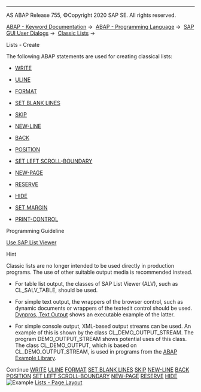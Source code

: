   

* * *

AS ABAP Release 755, ©Copyright 2020 SAP SE. All rights reserved.

[ABAP - Keyword Documentation](https://help.sap.com/doc/abapdocu_755_index_htm/7.55/en-US/abenabap.htm) →  [ABAP - Programming Language](https://help.sap.com/doc/abapdocu_755_index_htm/7.55/en-US/abenabap_reference.htm) →  [SAP GUI User Dialogs](https://help.sap.com/doc/abapdocu_755_index_htm/7.55/en-US/abenabap_screens.htm) →  [Classic Lists](https://help.sap.com/doc/abapdocu_755_index_htm/7.55/en-US/abenabap_dynpro_list.htm) → 

Lists - Create

The following ABAP statements are used for creating classical lists:

-   [WRITE](https://help.sap.com/doc/abapdocu_755_index_htm/7.55/en-US/abapwrite-.htm)

-   [ULINE](https://help.sap.com/doc/abapdocu_755_index_htm/7.55/en-US/abapuline.htm)

-   [FORMAT](https://help.sap.com/doc/abapdocu_755_index_htm/7.55/en-US/abapformat.htm)

-   [SET BLANK LINES](https://help.sap.com/doc/abapdocu_755_index_htm/7.55/en-US/abapset_blank_lines.htm)

-   [SKIP](https://help.sap.com/doc/abapdocu_755_index_htm/7.55/en-US/abapskip.htm)

-   [NEW-LINE](https://help.sap.com/doc/abapdocu_755_index_htm/7.55/en-US/abapnew-line.htm)

-   [BACK](https://help.sap.com/doc/abapdocu_755_index_htm/7.55/en-US/abapback.htm)

-   [POSITION](https://help.sap.com/doc/abapdocu_755_index_htm/7.55/en-US/abapposition.htm)

-   [SET LEFT SCROLL-BOUNDARY](https://help.sap.com/doc/abapdocu_755_index_htm/7.55/en-US/abapset_scroll-boundary.htm)

-   [NEW-PAGE](https://help.sap.com/doc/abapdocu_755_index_htm/7.55/en-US/abapnew-page.htm)

-   [RESERVE](https://help.sap.com/doc/abapdocu_755_index_htm/7.55/en-US/abapreserve.htm)

-   [HIDE](https://help.sap.com/doc/abapdocu_755_index_htm/7.55/en-US/abaphide.htm)

-   [SET MARGIN](https://help.sap.com/doc/abapdocu_755_index_htm/7.55/en-US/abapset_margin.htm)

-   [PRINT-CONTROL](https://help.sap.com/doc/abapdocu_755_index_htm/7.55/en-US/abapprint-control.htm)

Programming Guideline

[Use SAP List Viewer](https://help.sap.com/doc/abapdocu_755_index_htm/7.55/en-US/abenlist_guidl.htm "Guideline")

Hint

Classic lists are no longer intended to be used directly in production programs. The use of other suitable output media is recommended instead.

-   For table list output, the classes of SAP List Viewer (ALV), such as CL\_SALV\_TABLE, should be used.

-   For simple text output, the wrappers of the browser control, such as dynamic documents or wrappers of the textedit control should be used. [Dynpros, Text Output](https://help.sap.com/doc/abapdocu_755_index_htm/7.55/en-US/abentext_output_abexa.htm) shows an executable example of the latter.

-   For simple console output, XML-based output streams can be used. An example of this is shown by the class CL\_DEMO\_OUTPUT\_STREAM. The program DEMO\_OUTPUT\_STREAM shows potential uses of this class. The class CL\_DEMO\_OUTPUT, which is based on CL\_DEMO\_OUTPUT\_STREAM, is used in programs from the [ABAP Example Library](https://help.sap.com/doc/abapdocu_755_index_htm/7.55/en-US/abenabap_examples.htm).

Continue
[WRITE](https://help.sap.com/doc/abapdocu_755_index_htm/7.55/en-US/abapwrite-.htm)
[ULINE](https://help.sap.com/doc/abapdocu_755_index_htm/7.55/en-US/abapuline.htm)
[FORMAT](https://help.sap.com/doc/abapdocu_755_index_htm/7.55/en-US/abapformat.htm)
[SET BLANK LINES](https://help.sap.com/doc/abapdocu_755_index_htm/7.55/en-US/abapset_blank_lines.htm)
[SKIP](https://help.sap.com/doc/abapdocu_755_index_htm/7.55/en-US/abapskip.htm)
[NEW-LINE](https://help.sap.com/doc/abapdocu_755_index_htm/7.55/en-US/abapnew-line.htm)
[BACK](https://help.sap.com/doc/abapdocu_755_index_htm/7.55/en-US/abapback.htm)
[POSITION](https://help.sap.com/doc/abapdocu_755_index_htm/7.55/en-US/abapposition.htm)
[SET LEFT SCROLL-BOUNDARY](https://help.sap.com/doc/abapdocu_755_index_htm/7.55/en-US/abapset_scroll-boundary.htm)
[NEW-PAGE](https://help.sap.com/doc/abapdocu_755_index_htm/7.55/en-US/abapnew-page.htm)
[RESERVE](https://help.sap.com/doc/abapdocu_755_index_htm/7.55/en-US/abapreserve.htm)
[HIDE](https://help.sap.com/doc/abapdocu_755_index_htm/7.55/en-US/abaphide.htm)
![Example](exa.gif "Example") [Lists - Page Layout](https://help.sap.com/doc/abapdocu_755_index_htm/7.55/en-US/abenlist_pages_abexa.htm)